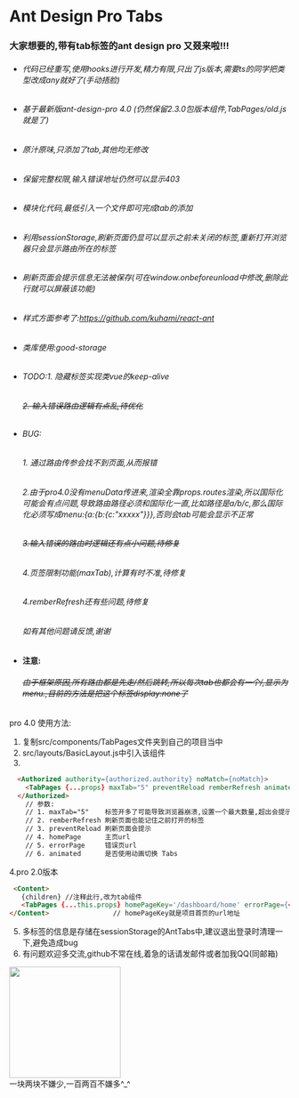 # Ant Design Pro Tabs 

### 大家想要的,带有tab标签的ant design pro 又叕来啦!!!

- ###### 代码已经重写,使用hooks进行开发,精力有限,只出了js版本,需要ts的同学把类型改成any就好了(手动捂脸)

- ###### 基于最新版ant-design-pro 4.0 (仍然保留2.3.0包版本组件,TabPages/old.js就是了)

- ###### 原汁原味,只添加了tab,其他均无修改

- ###### 保留完整权限,输入错误地址仍然可以显示403

- ###### 模块化代码,最低引入一个文件即可完成tab的添加

- ###### 利用sessionStorage,刷新页面仍显可以显示之前未关闭的标签,重新打开浏览器只会显示路由所在的标签

- ###### 刷新页面会提示信息无法被保存(可在window.onbeforeunload中修改,删除此行就可以屏蔽该功能)

- ###### 样式方面参考了:https://github.com/kuhami/react-ant

- ###### 类库使用:good-storage

- ###### TODO:1. 隐藏标签实现类vue的keep-alive
  ######          ~~2. 输入错误路由逻辑有点乱,待优化~~
- ###### BUG:
  ######          1. 通过路由传参会找不到页面,从而报错

  ######          2.由于pro4.0没有menuData传进来,渲染全靠props.routes渲染,所以国际化可能会有点问题,导致路由路径必须和国际化一直,比如路径是a/b/c,那么国际化必须写成menu:{a:{b:{c:"xxxxx"}}},否则会tab可能会显示不正常

  ######          ~~3.输入错误的路由时逻辑还有点小问题,待修复~~

  ######          4.页签限制功能(maxTab),计算有时不准,待修复

  ######          4.remberRefresh还有些问题,待修复

  ######          如有其他问题请反馈,谢谢

- ####  注意:
  ######          ~~由于框架原因,所有路由都是先走/然后跳转,所以每次tab也都会有一个/,显示为menu.,目前的方法是把这个标签display:none了~~
  

pro 4.0 使用方法: 

1. 复制src/components/TabPages文件夹到自己的项目当中
2. src/layouts/BasicLayout.js中引入该组件
3.  

  ```html
    <Authorized authority={authorized.authority} noMatch={noMatch}>
      <TabPages {...props} maxTab="5" preventReload remberRefresh animated homePage="/dashboard/analysis" errorPage="/exception/404" /> 
    </Authorized>
      // 参数:
      // 1. maxTab="5"    标签开多了可能导致浏览器崩溃,设置一个最大数量,超出会提示
      // 2. remberRefresh 刷新页面也能记住之前打开的标签
      // 3. preventReload 刷新页面会提示
      // 4. homePage      主页url
      // 5. errorPage     错误页url
      // 6. animated      是否使用动画切换 Tabs
  ```

4.pro 2.0版本

  ```html
   <Content>
     {children} //注释此行,改为tab组件
     <TabPages {...this.props} homePageKey='/dashboard/home' errorPage={<NoAuth />} />
  </Content>				// homePageKey就是项目首页的url地址

  ```

5. 多标签的信息是存储在sessionStorage的AntTabs中,建议退出登录时清理一下,避免造成bug
6. 有问题欢迎多交流,github不常在线,着急的话请发邮件或者加我QQ(同邮箱)

<img src="https://github.com/bailihuiyue/ant-design-pro-tabs/raw/master/money.png" width="200px"> 
<div>一块两块不嫌少,一百两百不嫌多^_^